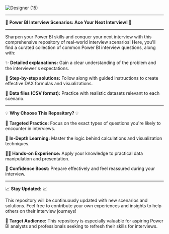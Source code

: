

![Designer (15)](https://github.com/AbhishekBaunthiyal97/Power-BI-Interview-Scenario/assets/159709045/b1fdaa8c-3d18-4923-9c6f-cdf6ee10d235)
**                           **

🚀 **Power BI Interview Scenarios: Ace Your Next Interview! 🚀**

**                           **

Sharpen your Power BI skills and conquer your next interview with this comprehensive repository of real-world interview scenarios! Here, you'll find a curated collection of common Power BI interview questions, along with:

✨ **Detailed explanations:** Gain a clear understanding of the problem and the interviewer's expectations.

🧠 **Step-by-step solutions:** Follow along with guided instructions to create effective DAX formulas and visualizations.

📁 **Data files (CSV format):** Practice with realistic datasets relevant to each scenario.

**                           **

💡 **Why Choose This Repository?** 💡

🎯 **Targeted Practice:** Focus on the exact types of questions you're likely to encounter in interviews.

🌟 **In-Depth Learning:** Master the logic behind calculations and visualization techniques.

👨‍💻 **Hands-on Experience:** Apply your knowledge to practical data manipulation and presentation.

🚀 **Confidence Boost:** Prepare effectively and feel reassured during your interview.

**                           **

📈 **Stay Updated:** 📈

This repository will be continuously updated with new scenarios and solutions. Feel free to contribute your own experiences and insights to help others on their interview journeys!

🎯 **Target Audience:** This repository is especially valuable for aspiring Power BI analysts and professionals seeking to refresh their skills for interviews.
